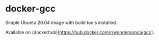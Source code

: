 # docker-gcc

Simple Ubuntu 20.04 image with build tools installed. 

Available on (dockerhub)[https://hub.docker.com/r/wandersonca/gcc].
